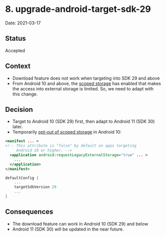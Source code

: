 # 8. upgrade-android-target-sdk-29

Date: 2021-03-17

## Status

Accepted

## Context

- Download feature does not work when targeting into SDK 29 and above
- From Android 10 and above, the [scoped storage](https://developer.android.com/training/data-storage#scoped-storage) has enabled that makes the access into external storage is limited. So, we need to adapt with this change.

## Decision

- Target to Android 10 (SDK 29) first, then adapt to Android 11 (SDK 30) later.
- Temporarily [opt-out of scoped storage](https://developer.android.com/training/data-storage/use-cases#opt-out-scoped-storage) in Android 10:

```xml
<manifest ... >
<!-- This attribute is "false" by default on apps targeting
     Android 10 or higher. -->
  <application android:requestLegacyExternalStorage="true" ... >
    ...
  </application>
</manifest>
```

```groovy
defaultConfig {
    ...
    targetSdkVersion 29
    ...
}
```

## Consequences

- The download feature can work in Android 10 (SDK 29) and below
- Android 11 (SDK 30) will be updated in the near future.
